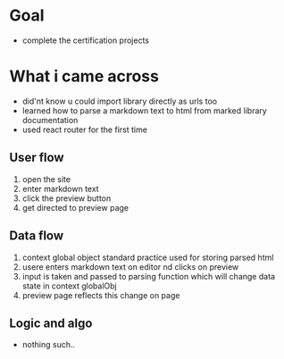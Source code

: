 # Goal
- complete the certification projects

# What i came across
- did'nt know u could import library directly as urls too
- learned how to parse a markdown text to html from marked library documentation
- used react router for the first time

## User flow
1. open the site
2. enter markdown text
3. click the preview button
4. get directed to preview page

## Data flow
1. context global object standard practice used for storing parsed html 
2. usere enters markdown text on editor nd clicks on preview
3. input is taken and passed to parsing function which will change data state in context globalObj
4. preview page reflects this change on page

## Logic and algo
- nothing such..

